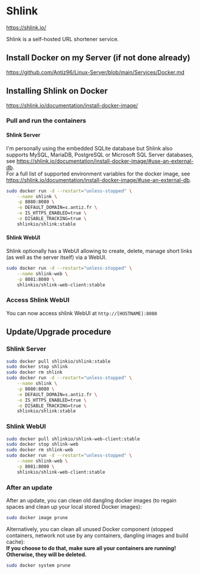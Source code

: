 # Shlink

<https://shlink.io/>

Shlink is a self-hosted URL shortener service.

## Install Docker on my Server (if not done already)

<https://github.com/Antiz96/Linux-Server/blob/main/Services/Docker.md>

## Installing Shlink on Docker

<https://shlink.io/documentation/install-docker-image/>  

### Pull and run the containers

#### Shlink Server

I'm personally using the embedded SQLite database but Shlink also supports MySQL, MariaDB, PostgreSQL or Microsoft SQL Server databases, see <https://shlink.io/documentation/install-docker-image/#use-an-external-db>.  
For a full list of supported environment variables for the docker image, see <https://shlink.io/documentation/install-docker-image/#use-an-external-db>.

```bash
sudo docker run -d --restart="unless-stopped" \
    --name shlink \
    -p 8080:8080 \
    -e DEFAULT_DOMAIN=s.antiz.fr \
    -e IS_HTTPS_ENABLED=true \
    -e DISABLE_TRACKING=true \
    shlinkio/shlink:stable
```

#### Shlink WebUI

Shlink optionally has a WebUI allowing to create, delete, manage short links (as well as the server itself) via a WebUI.

```bash
sudo docker run -d --restart="unless-stopped" \
    --name shlink-web \
    -p 8081:8080 \
    shlinkio/shlink-web-client:stable
```

### Access Shlink WebUI

You can now access shlink WebUI at `http://[HOSTNAME]:8080`

## Update/Upgrade procedure

### Shlink Server

```bash
sudo docker pull shlinkio/shlink:stable
sudo docker stop shlink
sudo docker rm shlink
sudo docker run -d --restart="unless-stopped" \
    --name shlink \
    -p 8080:8080 \
    -e DEFAULT_DOMAIN=s.antiz.fr \
    -e IS_HTTPS_ENABLED=true \
    -e DISABLE_TRACKING=true \
    shlinkio/shlink:stable
```

### Shlink WebUI

```bash
sudo docker pull shlinkio/shlink-web-client:stable
sudo docker stop shlink-web
sudo docker rm shlink-web
sudo docker run -d --restart="unless-stopped" \
    --name shlink-web \
    -p 8081:8080 \
    shlinkio/shlink-web-client:stable
```

### After an update

After an update, you can clean old dangling docker images (to regain spaces and clean up your local stored Docker images):

```bash
sudo docker image prune
```

Alternatively, you can clean all unused Docker component (stopped containers, network not use by any containers, dangling images and build cache):  
**If you choose to do that, make sure all your containers are running! Otherwise, they will be deleted.**

```bash
sudo docker system prune
```
